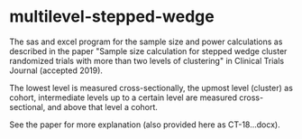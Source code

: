 # multilevel-stepped-wedge

The sas and excel program for the sample size and power calculations as described in the paper 
"Sample size calculation for stepped wedge cluster randomized trials with more than two levels of clustering"
in Clinical Trials Journal (accepted 2019).   

The lowest level is measured cross-sectionally, the upmost level (cluster) as cohort, intermediate levels up to a certain level are measured cross-sectional, and above that level a cohort.  

See the paper for more explanation (also provided here as CT-18...docx). 
